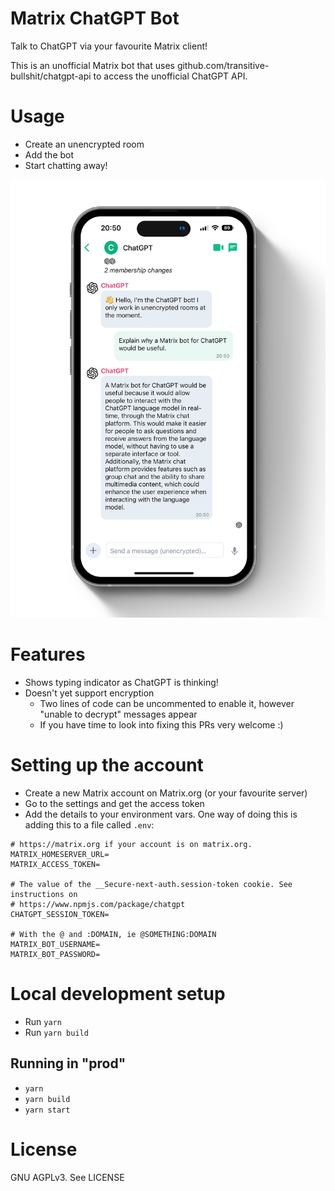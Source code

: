 Matrix ChatGPT Bot
==================

Talk to ChatGPT via your favourite Matrix client!

This is an unofficial Matrix bot that uses github.com/transitive-bullshit/chatgpt-api to access the unofficial ChatGPT API.

# Usage
- Create an unencrypted room
- Add the bot
- Start chatting away!

![Screenshot of Element iOS app showing conversation with bot](img/matrix-chatgpt.png)

# Features
- Shows typing indicator as ChatGPT is thinking!
- Doesn't yet support encryption
  - Two lines of code can be uncommented to enable it, however "unable to decrypt" messages appear
  - If you have time to look into fixing this PRs very welcome :)

# Setting up the account
- Create a new Matrix account on Matrix.org (or your favourite server)
- Go to the settings and get the access token
- Add the details to your environment vars. One way of doing this is adding this to a file called `.env`:
```
# https://matrix.org if your account is on matrix.org.
MATRIX_HOMESERVER_URL=
MATRIX_ACCESS_TOKEN=

# The value of the __Secure-next-auth.session-token cookie. See instructions on
# https://www.npmjs.com/package/chatgpt
CHATGPT_SESSION_TOKEN=

# With the @ and :DOMAIN, ie @SOMETHING:DOMAIN
MATRIX_BOT_USERNAME=
MATRIX_BOT_PASSWORD=
```

# Local development setup
- Run `yarn`
- Run `yarn build`

## Running in "prod"
- `yarn`
- `yarn build`
- `yarn start`

# License
GNU AGPLv3. See LICENSE
